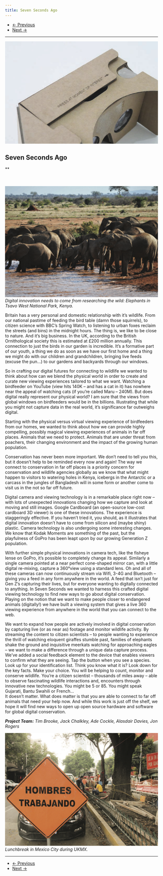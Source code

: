 ```yaml
---
title: Seven Seconds Ago
---
```


<nav aria-label="...">
  <ul class="pager">
    <li class="previous"><a href="25.html"><span aria-hidden="true">&larr;</span> Previous</a></li>
    <li class="next"><a href="27.html">Next <span aria-hidden="true">&rarr;</span></a></li>
  </ul>
</nav>

---

![](images/26a.jpg)

## Seven Seconds Ago
**
<br />
<br />
<br />

![Digital innovation needs to come from researching the wild: Elephants in Tsavo West National Park, Kenya.](images/26b.jpg)
*Digital innovation needs to come from researching the wild: Elephants in Tsavo West National Park, Kenya.*

Britain has a very personal and domestic relationship with it’s wildlife. From our national pastime of feeding the bird table (damn those squirrels), to citizen science with BBC’s Spring Watch, to listening to urban foxes reclaim the streets (and bins) in the midnight hours. The thing is, we like to be close to nature. And it’s big business. In the UK, according to the British Ornithological society this is estimated at £200 million annually. This connection to just the birds in our garden is incredible. It’s a formative part of our youth, a thing
we do as soon as we have our first home and a thing we might do with our children and grandchildren, bringing live feeds (excuse the pun...) to our gardens and backyards through our windows.

So in crafting our digital futures for connecting to wildlife we wanted to think about how can we blend the physical world in order to create and curate new viewing experiences tailored to what we want. Watching a birdfeeder on YouTube (view hits 140K – and has a cat in it) has nowhere near the appeal of watching cats (if you’re called Maru – 240M). But does digital really represent our physical world? I am sure that the views from global windows on birdfeeders would be in the billions. Illustrating that while you might not capture data in the real world, it’s significance far outweighs digital.

Starting with the physical versus virtual viewing experience of birdfeeders from our homes, we wanted to think about how we can provide highly compelling, possibly magical viewing experiences of animals in far off places. Animals that we need to protect. Animals that are under threat from poachers, their changing environment and the impact of the growing human population.

Conservation has never been more important. We don’t need to tell you this, but it doesn’t help to be reminded every now and again! The way we connect to conservation in far off places is a priority concern for conservation and wildlife agencies globally as we know that what might happen to visitors to watering holes in Kenya, icebergs in the Antarctic or a carcass in the jungles of Bangladesh will in some form or another come to visit us in the not so far off future.

Digital camera and viewing technology is in a remarkable place right now – with lots of unexpected innovations changing how we capture and look at moving and still images. Google Cardboard (an open-source low-cost cardboard 3D viewer) is one of these innovations. The experience is staggeringly effective. If you haven’t tried it, you should, as it illustrates that digital innovation doesn’t have to come from silicon and (maybe shiny) plastic. Camera technology is also undergoing some interesting changes. We know that Kodak Moments are something of the past, but the playfulness of GoPro has been leapt upon by our growing Generation Z population.

With further simple physical innovations in camera tech, like the fisheye lense on GoPro, it’s possible to completely change its appeal. Similarly a single camera pointed at a near perfect cone-shaped mirror can, with a little digital re-mixing, capture a 360°view using a standard lens. Oh and all of these cameras can now continuously stream via Wifi, 3-4G and Bluetooth – giving you a feed in any form anywhere in the world. A feed that isn’t just for Gen Z’s capturing their lives, but for everyone wanting to digitally connected to anything.
In Seven Seconds we wanted to harness this crafted digital viewing technology to find new ways to go about digital conservation. Playing on the notion that we want to make people closer to endangered animals (digitally!) we have built a viewing system that gives a live 360 viewing experience from anywhere in the world that you can connect to the web.

We want to expand how people are actively involved in digital conservation by capturing live (or as near as) footage and monitor wildlife activity. By streaming the content to citizen scientists – to people wanting to experience the thrill of watching eloquent giraffes stumble past, families of elephants shake the ground and inquisitive meerkats watching for approaching eagles – we want to make a difference through a unique data capture process. We’ve added a social feedback element to the device that enables viewers to confirm what they are seeing. Tap the button when you see a species. Look up for your identification list. Think you know what it is? Look down for the key facts. Make your choice. You will be helping to count, monitor and conserve wildlife. You’re a citizen scientist – thousands of miles away – able to observe fascinating wildlife interactions and, encounters through innovative new technologies. You might be 5 or 85. You might speak Gujarati, Bantu Swahili or French...  
It doesn’t matter. What does matter is that you are able to connect to far off animals that need your help now. And while this work is just off the shelf, we hope it will find new ways to open up open source hardware and software for global digital conservation.

_**Project Team:** Tim Brooke, Jack Chalkley, Ade Cockle, Alasdair Davies, Jon Rogers_

![Lunchbreak in Mexico City during UKMX.](images/26c.jpg)
*Lunchbreak in Mexico City during UKMX.*

---

<nav aria-label="...">
  <ul class="pager">
    <li class="previous"><a href="25.html"><span aria-hidden="true">&larr;</span> Previous</a></li>
    <li class="next"><a href="27.html">Next <span aria-hidden="true">&rarr;</span></a></li>
  </ul>
</nav>
